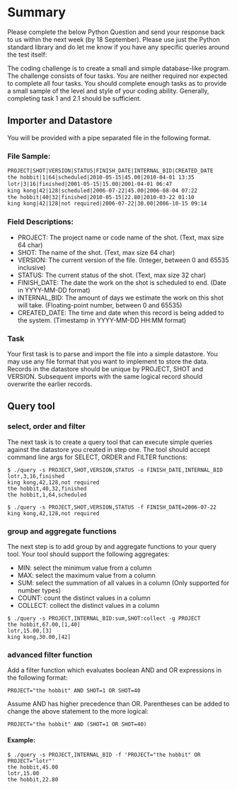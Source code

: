 # Summary
Please complete the below Python Question and send your response back to us within the next week (by 18 September). Please use just the Python standard library and do let me know if you have any specific queries around the test itself:

The coding challenge is to create a small and simple database-like program. The challenge consists of four tasks. You are neither required nor expected to complete all four tasks. You should complete enough tasks as to provide a small sample of the level and style of your coding ability. Generally, completing task 1 and 2.1 should be sufficient.

## Importer and Datastore
You will be provided with a pipe separated file in the following format.

### File Sample:

```txt
PROJECT|SHOT|VERSION|STATUS|FINISH_DATE|INTERNAL_BID|CREATED_DATE
the hobbit|1|64|scheduled|2010-05-15|45.00|2010-04-01 13:35
lotr|3|16|finished|2001-05-15|15.00|2001-04-01 06:47
king kong|42|128|scheduled|2006-07-22|45.00|2006-08-04 07:22
the hobbit|40|32|finished|2010-05-15|22.80|2010-03-22 01:10
king kong|42|128|not required|2006-07-22|30.00|2006-10-15 09:14
```

### Field Descriptions:
* PROJECT: The project name or code name of the shot. (Text, max size 64 char)
* SHOT: The name of the shot. (Text, max size 64 char)
* VERSION: The current version of the file. (Integer, between 0 and 65535 inclusive)
* STATUS: The current status of the shot. (Text, max size 32 char)
* FINISH_DATE: The date the work on the shot is scheduled to end. (Date in YYYY-MM-DD format)
* INTERNAL_BID: The amount of days we estimate the work on this shot will take. (Floating-point number, between 0 and 65535)
* CREATED_DATE: The time and date when this record is being added to the system. (Timestamp in YYYY-MM-DD HH:MM format)

### Task
Your first task is to parse and import the file into a simple datastore. You may use any file format that you want to implement to store the data. Records in the datastore should be unique by PROJECT, SHOT and VERSION. Subsequent imports with the same logical record should overwrite the earlier records.



## Query tool

### select, order and filter
The next task is to create a query tool that can execute simple queries against the datastore you created in step one. The tool should accept command line args for SELECT, ORDER and FILTER functions:

```shell
$ ./query -s PROJECT,SHOT,VERSION,STATUS -o FINISH_DATE,INTERNAL_BID
lotr,3,16,finished
king kong,42,128,not required
the hobbit,40,32,finished
the hobbit,1,64,scheduled
```

```shell
$ ./query -s PROJECT,SHOT,VERSION,STATUS -f FINISH_DATE=2006-07-22
king kong,42,128,not required
```

### group and aggregate functions
The next step is to add group by and aggregate functions to your query tool.  Your tool should support the following aggregates:
* MIN: select the minimum value from a column
* MAX: select the maximum value from a column
* SUM: select the summation of all values in a column (Only supported for number types)
* COUNT: count the distinct values in a column
* COLLECT: collect the distinct values in a column

```shell
$ ./query -s PROJECT,INTERNAL_BID:sum,SHOT:collect -g PROJECT
the hobbit,67.00,[1,40]
lotr,15.00,[3]
king kong,30.00,[42]
```

### advanced filter function
Add a filter function which evaluates boolean AND and OR expressions in the following format:

```
PROJECT="the hobbit" AND SHOT=1 OR SHOT=40
```

Assume AND has higher precedence than OR. Parentheses can be added to change the above statement to the more logical:

```
PROJECT="the hobbit" AND (SHOT=1 OR SHOT=40)
```

#### Example:
```shell
$ ./query -s PROJECT,INTERNAL_BID -f 'PROJECT="the hobbit" OR PROJECT="lotr"'
the hobbit,45.00
lotr,15.00
the hobbit,22.80
```
